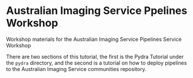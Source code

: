 # Australian Imaging Service Ppelines Workshop

Workshop materials for the Australian Imaging Service Pipelines Service Workshop

There are two sections of this tutorial, the first is the Pydra Tutorial under the `pydra` directory,
and the second is a tutorial on how to deploy pipelines to the Australian Imaging Service communities
repository.
